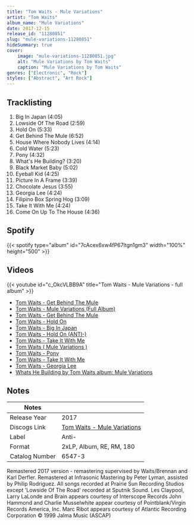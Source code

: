 ```yaml
---
title: "Tom Waits - Mule Variations"
artist: "Tom Waits"
album_name: "Mule Variations"
date: 2017-12-15
release_id: "11280851"
slug: "mule-variations-11280851"
hideSummary: true
cover:
    image: "mule-variations-11280851.jpg"
    alt: "Mule Variations by Tom Waits"
    caption: "Mule Variations by Tom Waits"
genres: ["Electronic", "Rock"]
styles: ["Abstract", "Art Rock"]
---
```

## Tracklisting
1. Big In Japan (4:05)
2. Lowside Of The Road (2:59)
3. Hold On (5:33)
4. Get Behind The Mule (6:52)
5. House Where Nobody Lives (4:14)
6. Cold Water (5:23)
7. Pony (4:32)
8. What's He Building? (3:20)
9. Black Market Baby (5:02)
10. Eyeball Kid (4:25)
11. Picture In A Frame (3:39)
12. Chocolate Jesus (3:55)
13. Georgia Lee (4:24)
14. Filipino Box Spring Hog (3:09)
15. Take It With Me (4:24)
16. Come On Up To The House (4:36)
## Spotify
{{< spotify type="album" id="7cAcex6xw4fP67ltgn1gm3" width="100%" height="500" >}}

## Videos
{{< youtube id="c_OkcVLBB9A" title="Tom Waits - Mule Variations - full album" >}}
- [Tom Waits - Get Behind The Mule](https://www.youtube.com/watch?v=O_v2HChe350)
- [Tom Waits  -  Mule Variations  (Full Album)](https://www.youtube.com/watch?v=ktHLsBs14vc)
- [Tom Waits - Get Behind The Mule](https://www.youtube.com/watch?v=l7yuTR8r6QM)
- [Tom Waits - Hold On](https://www.youtube.com/watch?v=0P5jV4lHHR0)
- [Tom Waits - Big In Japan](https://www.youtube.com/watch?v=NM60iVDu79Y)
- [Tom Waits - Hold On (ANTI-)](https://www.youtube.com/watch?v=WPnOEiehONQ)
- [Tom Waits - Take It With Me](https://www.youtube.com/watch?v=Dixxse4dpQ4)
- [Tom Waits  ( Mule Variations )](https://www.youtube.com/watch?v=7bypKtolqko)
- [Tom Waits - Pony](https://www.youtube.com/watch?v=mRzIFJn4GNw)
- [Tom Waits - Take It With Me](https://www.youtube.com/watch?v=dCiPaNWHB2U)
- [Tom Waits - Georgia Lee](https://www.youtube.com/watch?v=hrYEvUOj5bg)
- [Whats He Building by Tom Waits album: Mule Variations](https://www.youtube.com/watch?v=qjX0GYKFU2k)

## Notes
| Notes          |             |
| ---------------| ----------- |
| Release Year   | 2017 |
| Discogs Link   | [Tom Waits - Mule Variations](https://www.discogs.com/release/11280851-Tom-Waits-Mule-Variations) |
| Label          | Anti- |
| Format         | 2xLP, Album, RE, RM, 180 |
| Catalog Number | 6547-3 |

Remastered 2017 version - remastering supervised by Waits/Brennan and Karl Derfler. Remastered at Infrasonic Mastering by Peter Lyman, assisted by Philip Rodriguez.  All songs recorded at Prairie Sun Recording Studios except 'Lowside Of The Road' recorded at Sputnik Sound.  Les Claypool, Larry LaLonde and Brain appears courtesy of Interscope Records  John Hammond and Charlie Musselwhite appear courtesy of Pointblank/Virgin Records America, Inc.  Marc Ribot appears courtesy of Atlantic Recording Corporation  © 1999 Jalma Music (ASCAP)
